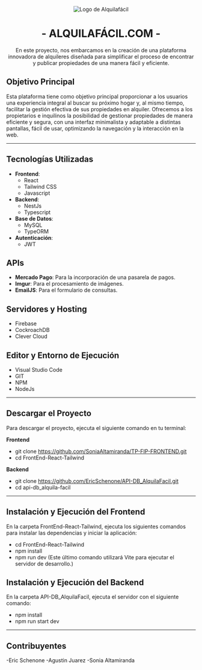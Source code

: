 <p align="center">
  <img src="./FrontEnd-React-Tailwind/public/images/1-fotor-20230919192113.jpg" alt="Logo de Alquilafácil">
</p>

<h1 align="center"> - ALQUILAFÁCIL.COM -</h1>

<p align="center">
    En este proyecto, nos embarcamos en la creación de una plataforma innovadora de alquileres diseñada para simplificar el proceso de encontrar y publicar propiedades de una manera fácil y eficiente.
</p>

## Objetivo Principal
Esta plataforma tiene como objetivo principal proporcionar a los usuarios una experiencia integral al buscar su próximo hogar y, al mismo tiempo, facilitar la gestión efectiva de sus propiedades en alquiler. Ofrecemos a los propietarios e inquilinos la posibilidad de gestionar propiedades de manera eficiente y segura, con una interfaz minimalista y adaptable a distintas pantallas, fácil de usar, optimizando la navegación y la interacción en la web.

---

## Tecnologías Utilizadas
- **Frontend**: 
  - React
  - Tailwind CSS
  - Javascript
- **Backend**: 
  - NestJs
  - Typescript
- **Base de Datos**: 
  - MySQL
  - TypeORM
- **Autenticación**: 
  - JWT

## APIs
- **Mercado Pago**: Para la incorporación de una pasarela de pagos.
- **Imgur**: Para el procesamiento de imágenes.
- **EmailJS**: Para el formulario de consultas.

## Servidores y Hosting
- Firebase
- CockroachDB
- Clever Cloud

## Editor y Entorno de Ejecución
- Visual Studio Code
- GIT
- NPM
- NodeJs

---

## Descargar el Proyecto
Para descargar el proyecto, ejecuta el siguiente comando en tu terminal:

**Frontend**
- git clone https://github.com/SoniaAltamiranda/TP-FIP-FRONTEND.git
- cd FrontEnd-React-Tailwind

**Backend**
- git clone https://github.com/EricSchenone/API-DB_AlquilaFacil.git
- cd api-db_alquila-facil

---

## Instalación y Ejecución del Frontend
En la carpeta FrontEnd-React-Tailwind, ejecuta los siguientes comandos para instalar las dependencias y iniciar la aplicación:

- cd FrontEnd-React-Tailwind
- npm install
- npm run dev (Este último comando utilizará Vite para ejecutar el servidor de desarrollo.)

## Instalación y Ejecución del Backend
En la carpeta API-DB_AlquilaFacil, ejecuta el servidor con el siguiente comando:

- npm install
- npm run start dev 

---

## Contribuyentes

-Eric Schenone
-Agustin Juarez
-Sonia Altamiranda
